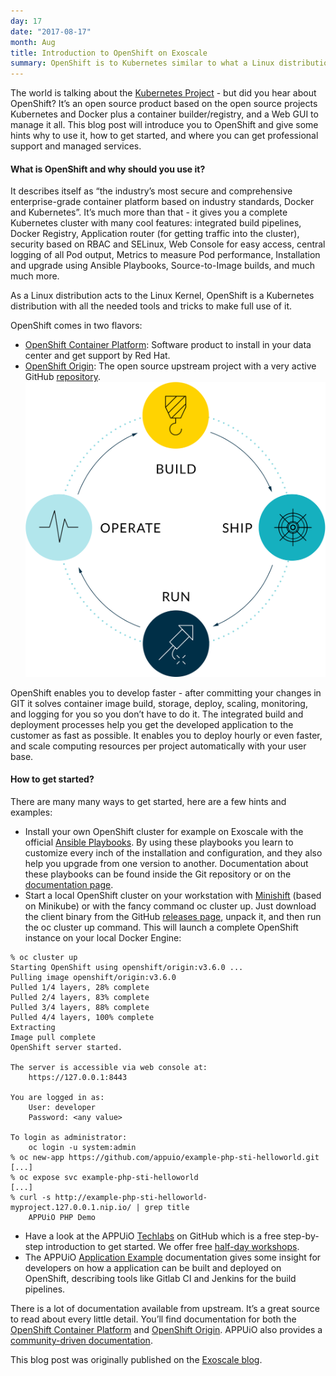 ```yaml
---
day: 17
date: "2017-08-17"
month: Aug
title: Introduction to OpenShift on Exoscale
summary: OpenShift is to Kubernetes similar to what a Linux distribution is to the kernel. In this blogpost we show how to integrate OpenShift on <a target="_new" href="https://www.exoscale.ch">Exoscale</a>
---
```

The world is talking about the [Kubernetes Project](https://kubernetes.io/) - but did you hear about OpenShift? It’s an open source product based on the open source projects Kubernetes and Docker plus a container builder/registry, and a Web GUI to manage it all. This blog post will introduce you to OpenShift and give some hints why to use it, how to get started, and where you can get professional support and managed services.

#### What is OpenShift and why should you use it?

It describes itself as “the industry’s most secure and comprehensive enterprise-grade container platform based on industry standards, Docker and Kubernetes”. It’s much more than that - it gives you a complete Kubernetes cluster with many cool features: integrated build pipelines, Docker Registry, Application router (for getting traffic into the cluster), security based on RBAC and SELinux, Web Console for easy access, central logging of all Pod output, Metrics to measure Pod performance, Installation and upgrade using Ansible Playbooks, Source-to-Image builds, and much much more.

As a Linux distribution acts to the Linux Kernel, OpenShift is a Kubernetes distribution with all the needed tools and tricks to make full use of it.

OpenShift comes in two flavors:




* [OpenShift Container Platform](https://www.openshift.com/container-platform/): Software product to install in your data center and get support by Red Hat.
* [OpenShift Origin](https://www.openshift.org/): The open source upstream project with a very active GitHub [repository](https://github.com/openshift/origin).
![continuous process](feature_process.svg)

OpenShift enables you to develop faster - after committing your changes in GIT it solves container image build, storage, deploy, scaling, monitoring, and logging for you so you don’t have to do it. The integrated build and deployment processes help you get the developed application to the customer as fast as possible. It enables you to deploy hourly or even faster, and scale computing resources per project automatically with your user base.

#### How to get started?

There are many many ways to get started, here are a few hints and examples:




* Install your own OpenShift cluster for example on Exoscale with the official [Ansible Playbooks](https://github.com/openshift/openshift-ansible). By using these playbooks you learn to customize every inch of the installation and configuration, and they also help you upgrade from one version to another. Documentation about these playbooks can be found inside the Git repository or on the [documentation page](https://docs.openshift.org/latest/install_config/install/advanced_install.html).
* Start a local OpenShift cluster on your workstation with [Minishift](https://github.com/minishift/minishift) (based on Minikube) or with the fancy command oc cluster up. Just download the client binary from the GitHub [releases page](https://github.com/openshift/origin/releases), unpack it, and then run the oc cluster up command. This will launch a complete OpenShift instance on your local Docker Engine:
```
% oc cluster up
Starting OpenShift using openshift/origin:v3.6.0 ...
Pulling image openshift/origin:v3.6.0
Pulled 1/4 layers, 28% complete
Pulled 2/4 layers, 83% complete
Pulled 3/4 layers, 88% complete
Pulled 4/4 layers, 100% complete
Extracting
Image pull complete
OpenShift server started.

The server is accessible via web console at:
    https://127.0.0.1:8443

You are logged in as:
    User: developer
    Password: <any value>

To login as administrator:
    oc login -u system:admin
% oc new-app https://github.com/appuio/example-php-sti-helloworld.git
[...]
% oc expose svc example-php-sti-helloworld
[...]
% curl -s http://example-php-sti-helloworld-myproject.127.0.0.1.nip.io/ | grep title
    APPUiO PHP Demo
```

* Have a look at the APPUiO [Techlabs](https://github.com/appuio/techlab) on GitHub which is a free step-by-step introduction to get started. We offer free [half-day workshops](https://appuio.ch/techlabs.html).
* The APPUiO [Application Example](https://docs.appuio.cloud/user/tutorials/getting-started.html) documentation gives some insight for developers on how a application can be built and deployed on OpenShift, describing tools like Gitlab CI and Jenkins for the build pipelines.




There is a lot of documentation available from upstream. It’s a great source to read about every little detail. You’ll find documentation for both the [OpenShift Container Platform](https://docs.openshift.com/) and [OpenShift Origin](https://docs.openshift.org/). APPUiO also provides a [community-driven documentation](https://docs.appuio.cloud/user/tutorials/getting-started.html).

This blog post was originally published on the [Exoscale blog](https://www.exoscale.ch/syslog/2017/08/15/intro-openshift-exoscale/).


